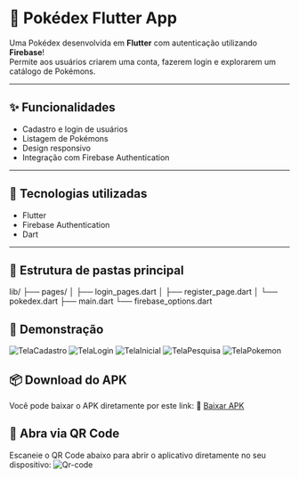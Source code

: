 # 📱 Pokédex Flutter App

Uma Pokédex desenvolvida em **Flutter** com autenticação utilizando **Firebase**!  
Permite aos usuários criarem uma conta, fazerem login e explorarem um catálogo de Pokémons.

---

## ✨ Funcionalidades

- Cadastro e login de usuários
- Listagem de Pokémons
- Design responsivo
- Integração com Firebase Authentication

---

## 🚀 Tecnologias utilizadas

- Flutter
- Firebase Authentication
- Dart

---

## 📁 Estrutura de pastas principal
lib/
├── pages/
│   ├── login_pages.dart
│   ├── register_page.dart
│   └── pokedex.dart
├── main.dart
└── firebase_options.dart

## 🎨 Demonstração
![TelaCadastro](https://github.com/user-attachments/assets/2778bade-26a7-4e62-81cb-5d7c38e27359)
![TelaLogin](https://github.com/user-attachments/assets/1b7cfcee-8a63-49ab-b8ad-1ea69b42252a)
![TelaInicial](https://github.com/user-attachments/assets/c31565d5-b9d4-4506-b80f-fb18381b405a)
![TelaPesquisa](https://github.com/user-attachments/assets/bec0d738-5467-4c65-b67e-56093ef1daf0)
![TelaPokemon](https://github.com/user-attachments/assets/e593fdf7-dade-4e17-addb-0b0916a2a1db)

## 📦 Download do APK
Você pode baixar o APK diretamente por este link:
🔗 [Baixar APK](https://flutlab.io/apk/aHR0cHM6Ly9hcGkuZmx1dGxhYi5pby9wcm9qZWN0cy8yNDU3MzM5L2Rvd25sb2FkLWFwcD9rZXk9anVwYW5mZndjcWsybnN5bng0YzEmdGFyZ2V0PXdlYi1yZWxlYXNl)

## 📲 Abra via QR Code
Escaneie o QR Code abaixo para abrir o aplicativo diretamente no seu dispositivo:
![Qr-code](https://github.com/user-attachments/assets/4fdff7fe-0c46-4c2e-8aed-a381d6807252)



